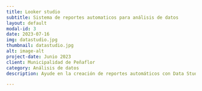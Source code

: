 ```yaml
---
title: Looker studio
subtitle: Sistema de reportes automaticos para análisis de datos
layout: default
modal-id: 3
date: 2023-07-16
img: datastudio.jpg
thumbnail: datastudio.jpg
alt: image-alt
project-date: Junio 2023
client: Municipalidad de Peñaflor
category: Análisis de datos
description: Ayude en la creación de reportes automáticos con Data Studio para todas las Direcciones municipales de Peñaflor, optimizando tareas y reportes periódicos que los funcionarios debían crear a mano

---
```

